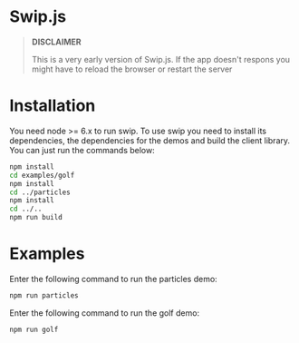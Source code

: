 # Swip.js

> **DISCLAIMER**
> 
> This is a very early version of Swip.js. If the app doesn't respons you might have to reload the browser or restart the server 

# Installation

You need node >= 6.x to run swip. To use swip you need to install its dependencies, the dependencies for the demos and build the client library. You can just run the commands below:

```bash
npm install
cd examples/golf
npm install
cd ../particles
npm install
cd ../..
npm run build
```

# Examples

Enter the following command to run the particles demo:

```bash
npm run particles
```

Enter the following command to run the golf demo:

```bash
npm run golf
```
